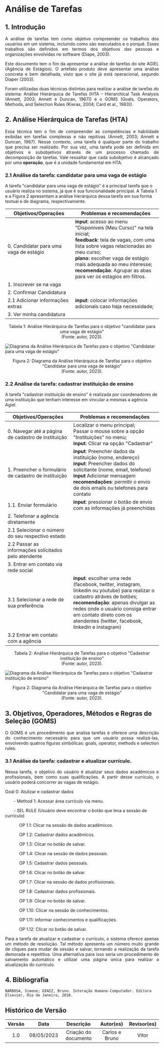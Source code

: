 # Análise de Tarefas

## 1. Introdução
<p align="justify">
A análise de tarefas tem como objetivo compreender os trabalhos dos usuários em um sistema, incluindo como são executados e o porquê. Esses trabalhos são definidos em termos dos objetivos das pessoas e organizações envolvidas no software (Diape, 2003).
</p>
<p align="justify">
Este documento tem o fim da apresentar a análise de tarefas do site AGIEL (Agência de Estágios). O artefato produto deve apresentar uma análise concreta e bem detalhada, visto que o site já está operacional, segundo Diaper (2003).
</p>

<p align="justify">
Foram utilizadas duas técnicas distintas para realizar a análise de tarefas do sistema: Análise Hierárquica de
Tarefas (HTA – Hierarchical Task Analysis (Annett, 2003; Annett e Duncan, 1967)) e o GOMS (Goals,
Operators, Methods, and Selection Rules (Kieras, 2004; Card et al., 1983)).
</p>

## 2. Análise Hierárquica de Tarefas (HTA)
<p align="justify">
Essa técnica tem o fim de compreender as competências e habilidade exibidas em tarefas complexas e não repitivas (Annett, 2003; Annett e Duncan,
1967). Nesse contexto, uma tarefa é qualquer parte do trabalho que precisa ser realizado. Por sua vez, uma tarefa pode ser definida em objetivos e subobjetivos através de um processo chamado de decomposição de tarefas. Vale ressaltar que cada subobjetivo é alcançado por uma <b>operação</b>, que é a unidade fundamental em HTA.
</p>

### 2.1 Análise da tarefa: candidatar para uma vaga de estágio

A tarefa "candidatar para uma vaga de estágio" é a principal tarefa que o usuário realiza no sistema, já que é sua funcionalidade principal. A Tabela 1 e a Figura 2 apresentam a análise hierárquica dessa tarefa em sua forma textual e de diagrama, respectivamente.

| Objetivos/Operações                    | Problemas e recomendações                                                                                                                                                                                                                                                                                       |
|----------------------------------------|-----------------------------------------------------------------------------------------------------------------------------------------------------------------------------------------------------------------------------------------------------------------------------------------------------------------|
| 0. Candidatar para uma vaga de estágio | **input**: acesso ao menu "Disponíveis (Meu Curso)" na tela inicial; <br/> **feedback**: tela de vagas, com uma lista sobre vagas relacionadas ao meu curso; <br/> **plano**: escolher vaga de estágio mais adequada ao meu interesse; <br/> **recomendação**: Agrupar as abas para ver os estagios em filtros. |
| 1. Inscrever se na vaga                |                                                                                                                                                                                                                                                                                                                 |
| 2. Confirmar Candidatura               |                                                                                                                                                                                                                                                                                                                 |
| 2.1 Adicionar informações extras       | **input**: colocar informações adicionais caso haja necessidade;                                                                                                                                                                                                                                                |
| 3. Ver minha candidatura               |                                                                                                                                                                                                                                                                                                                 |
<div style="text-align: center">
<p> Tabela 1: Análise Hierárquica de Tarefas para o objetivo "candidatar para uma vaga de estágio" <br/>(Fonte: autor, 2023).</p>
</div>

![Diagrama da Análise Hierárquica de Tarefas para o objetivo "Candidatar para uma vaga de estágio"](../assets/hta.png)

<div style="text-align: center">
<p> Figura 2: Diagrama da Análise Hierárquica de Tarefas para o objetivo "Candidatar para uma vaga de estágio" <br/> (Fonte: autor, 2023).</p>
</div>

### 2.2 Análise da tarefa: cadastrar instituição de ensino

<p> A tarefa "cadastrar instituição de ensino" é realizada por coordenadores de uma instituição que tenham interesse em vincular a mesmas a agência Agiel.
</p>

| Objetivos/Operações                    | Problemas e recomendações                                                                                                                                                                                                                                                                                       |
|----------------------------------------|-----------------------------------------------------------------------------------------------------------------------------------------------------------------------------------------------------------------------------------------------------------------------------------------------------------------|
| 0. Navegar até a página de cadastro de instituição | Localizar o menu principal; <br/> Passar o mouse sobre a opção "Instituições" no menu; <br/> **input**: Clicar na opção "Cadastrar" |
| 1. Preencher o formulário de cadastro de instituição             | **input**: Preencher dados da instituição (nome, endereço)<br/> **input**: Preencher dados do solicitante (nome, email, telefone)<br/> **input** Adicionar mensagem <br/> **recomendações**: permitir o envio de dois emails ou telefones para contato |
| 1.1. Enviar formulário | **input**: pressionar o botão de envio com as informações já preenchidas|
| 2. Telefonar a agência diretamente | |
| 2.1 Selecionar o número do seu respectivo estado | |
| 2.2 Passar as informações solicitados pelo atendente | |
| 3. Entrar em contato via rede social | |
| 3.1 Selecionar a rede de sua preferência | **input**: escolher uma rede (facebook, twitter, instagram, linkedin ou youtube) para realizar o cadastro atráves de botões; <br/> **recomendação**: apenas divulgar as redes onde o usuário consiga entrar em contato direto com os atendentes (twitter, facebook, linkedin e instagram)|
| 3.2 Entrar em contato com a agência | |

<div style="text-align: center">
<p> Tabela 2: Análise Hierárquica de Tarefas para o objetivo "Cadastrar instituição de ensino" <br/>(Fonte: autor, 2023).</p>
</div>

![Diagrama da Análise Hierárquica de Tarefas para o objetivo "Cadastrar instituição de ensino"](../assets/fluxo_tarefa_cadastro_instituicao.jpg)

<div style="text-align: center">
<p> Figura 2: Diagrama da Análise Hierárquica de Tarefas para o objetivo "Candidatar para uma vaga de estágio" <br/> (Fonte: autor, 2023).</p>
</div>

## 3. Objetivos, Operadores, Métodos e Regras de Seleção (GOMS)

<p align="justify">
O GOMS é um procedimento que analisa tarefas e oferece uma descrição do conhecimento necessário para que um usuário possa realizá-las, envolvendo quatros figuras simbólicas: goals, operator, methods e selection rules.
</p>

### 3.1 Análise da tarefa: cadastrar e atualizar currículo.
<p align="justify">
Nessa tarefa, o objetivo do usuário é atualizar seus dados acadêmicos e profissionais, bem como suas qualificações. A partir desse currículo, o usuário poderá concorrer as vagas de estágio.
</p>
<p>Goal 0: Atulizar e cadastrar dados</p>
&emsp;&emsp;- Method 1: Acessar área currículo via menu.
<p>&emsp;&emsp;- SEL RULE (Usuário deve encontrar o botão que leva a sessão de currículo)</p>
<p>&emsp;&emsp;&emsp; OP 1.1: Clicar na sessão de dados acadêmicos.</p>
<p>&emsp;&emsp;&emsp; OP 1.2: Cadastrar dados acadêmicos.</p>
<p>&emsp;&emsp;&emsp; OP 1.3: Clicar no botão de salvar.</p>
<p>&emsp;&emsp;&emsp; OP 1.4: Clicar na sessão de dados pessoais.</p>
<p>&emsp;&emsp;&emsp; OP 1.5: Cadastrar dados pessoais.</p>
<p>&emsp;&emsp;&emsp; OP 1.6: Clicar no botão de salvar.</p>
<p>&emsp;&emsp;&emsp; OP 1.7: Clicar na sessão de dados profissionais.</p>
<p>&emsp;&emsp;&emsp; OP 1.8: Cadastrar dados profissionais.</p>
<p>&emsp;&emsp;&emsp; OP 1.9: Clicar no botão de salvar.</p>
<p>&emsp;&emsp;&emsp; OP 1.10: Clicar na sessão de conhecimentos.</p>
<p>&emsp;&emsp;&emsp; OP 1.11: Informar conhecimentos e qualificações.</p>
<p>&emsp;&emsp;&emsp; OP 1.12: Clicar no botão de salvar.</p>

<p align="justify">
Para a tarefa de atualizar e cadastrar o currículo, o sistema oferece apenas um método de resolução. Tal método apresenta um número muito grande de cliques para mudar de sessão e salvar, tornando a realização da tarefa demorada e  repetitiva.
Uma alternativa para isso seria um procedimento de salvamento automático e utilizar uma página única para realizar a atualização do currículo.
</p>

## 4. Bibliografia
```
BARBOSA, Simone; DINIZ, Bruno. Interação Humano-Computador. Editora Elsevier, Rio de Janeiro, 2010.
```

## Histórico de Versão

| Versão |    Data    |      Descrição       |   Autor(es)    | Revisor(es) |
|:------:|:----------:|:--------------------:|:--------------:|:-----------:|
|  1.0   | 08/05/2023 | Criação do documento | Carlos e Bruno |    Vitor    |


